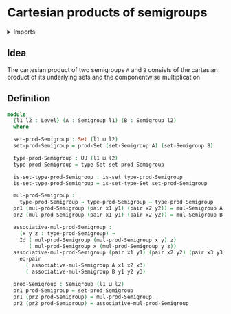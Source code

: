 # Cartesian products of semigroups

<details><summary>Imports</summary>
```agda
module group-theory.cartesian-products-semigroups where
open import foundation.dependent-pair-types
open import foundation.equality-cartesian-product-types
open import foundation.identity-types
open import foundation.sets
open import foundation.universe-levels
open import group-theory.semigroups
```
</details>

## Idea

The cartesian product of two semigroups `A` and `B` consists of the cartesian product of its underlying sets and the componentwise multiplication

## Definition

```agda
module _
  {l1 l2 : Level} (A : Semigroup l1) (B : Semigroup l2)
  where

  set-prod-Semigroup : Set (l1 ⊔ l2)
  set-prod-Semigroup = prod-Set (set-Semigroup A) (set-Semigroup B)

  type-prod-Semigroup : UU (l1 ⊔ l2)
  type-prod-Semigroup = type-Set set-prod-Semigroup

  is-set-type-prod-Semigroup : is-set type-prod-Semigroup
  is-set-type-prod-Semigroup = is-set-type-Set set-prod-Semigroup

  mul-prod-Semigroup :
    type-prod-Semigroup → type-prod-Semigroup → type-prod-Semigroup
  pr1 (mul-prod-Semigroup (pair x1 y1) (pair x2 y2)) = mul-Semigroup A x1 x2
  pr2 (mul-prod-Semigroup (pair x1 y1) (pair x2 y2)) = mul-Semigroup B y1 y2

  associative-mul-prod-Semigroup :
    (x y z : type-prod-Semigroup) →
    Id ( mul-prod-Semigroup (mul-prod-Semigroup x y) z)
       ( mul-prod-Semigroup x (mul-prod-Semigroup y z))
  associative-mul-prod-Semigroup (pair x1 y1) (pair x2 y2) (pair x3 y3) =
    eq-pair
      ( associative-mul-Semigroup A x1 x2 x3)
      ( associative-mul-Semigroup B y1 y2 y3)

  prod-Semigroup : Semigroup (l1 ⊔ l2)
  pr1 prod-Semigroup = set-prod-Semigroup
  pr1 (pr2 prod-Semigroup) = mul-prod-Semigroup
  pr2 (pr2 prod-Semigroup) = associative-mul-prod-Semigroup
```
